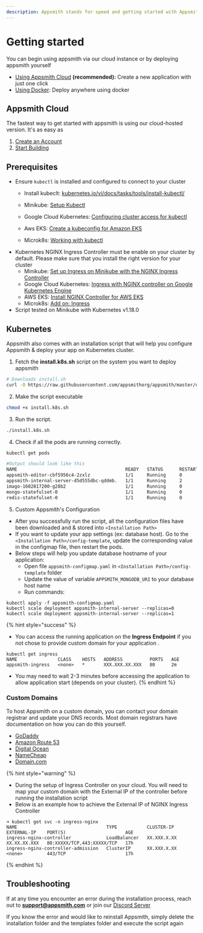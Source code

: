 ```yaml
---
description: Appsmith stands for speed and getting started with Appsmith is just as fast.
---
```


# Getting started

You can begin using appsmith via our cloud instance or by deploying appsmith yourself

* [Using Appsmith Cloud](quick-start.md#appsmith-cloud) **\(recommended\):** Create a new application with just one click
* [Using Docker](quick-start.md#docker): Deploy anywhere using docker

## Appsmith Cloud

The fastest way to get started with appsmith is using our cloud-hosted version. It's as easy as

1. [Create an Account](https://app.appsmith.com/user/signup)
2. [Start Building](core-concepts/building-the-ui/)

## Prerequisites
* Ensure `kubectl` is installed and configured to connect to your cluster
    * Install kubeclt: [kubernetes.io/vi/docs/tasks/tools/install-kubectl/](https://kubernetes.io/vi/docs/tasks/tools/install-kubectl/)
    * Minikube: [Setup Kubectl](https://minikube.sigs.k8s.io/docs/handbook/kubectl/)
    * Google Cloud Kubernetes: [Configuring cluster access for kubectl
](https://cloud.google.com/kubernetes-engine/docs/how-to/cluster-access-for-kubectl)
    * Aws EKS: [Create a kubeconfig for Amazon EKS](https://docs.aws.amazon.com/eks/latest/userguide/create-kubeconfig.html)
    
    * Microk8s: [Working with kubectl](https://microk8s.io/docs/working-with-kubectl)
* Kubernetes NGINX Ingress Controller must be enable on your cluster by default. Please make sure that you install the right version for your cluster
    * Minikube: [Set up Ingress on Minikube with the NGINX Ingress Controller](https://kubernetes.io/docs/tasks/access-application-cluster/ingress-minikube/)
    * Google Cloud Kubernetes: [Ingress with NGINX controller on Google Kubernetes Engine](https://kubernetes.github.io/ingress-nginx/deploy/)
    * AWS EKS: [Install NGINX Controller for AWS EKS](https://kubernetes.github.io/ingress-nginx/deploy/#network-load-balancer-nlb)
    * Microk8s: [Add on: Ingress](https://microk8s.io/docs/addon-ingress)
* Script tested on Minikube with Kubernetes v1.18.0

## Kubernetes

Appsmith also comes with an installation script that will help you configure Appsmith & deploy your app on Kubernetes cluster.


1. Fetch the **install.k8s.sh** script on the system you want to deploy appsmith

```bash
# Downloads install.sh
curl -O https://raw.githubusercontent.com/appsmithorg/appsmith/master/deploy/k8s/install.k8s.sh
```

2. Make the script executable

```bash
chmod +x install.k8s.sh
```

3. Run the script.

```bash
./install.k8s.sh
```

4. Check if all the pods are running correctly.

```bash
kubectl get pods

#Output should look like this
NAME                                        READY   STATUS      RESTARTS    AGE
appsmith-editor-cbf5956c4-2zxlz             1/1     Running     0           4m26s
appsmith-internal-server-d5d555dbc-qddmb.   1/1     Running     2           4m22s
imago-1602817200-g28b2                      1/1     Running     0           4m39s
mongo-statefulset-0                         1/1     Running     0           4m13s
redis-statefulset-0                         1/1     Running     0           4m00s
```

5. Custom Appsmith's Configuration
  * After you successfully run the script, all the configuration files have been downloaded and & stored into `<Installation Path>`
  * If you want to update your app settings (ex: database host). Go to the `<Installation Path>/config-template`, update the corresponding value in the configmap file, then restart the pods.
  * Below steps will help you update database hostname of your application:
    * Open file `appsmith-configmap.yaml` in `<Installation Path>/config-template` folder
    * Update the value of variable `APPSMITH_MONGODB_URI` to your database host name
    * Run commands:
```
kubectl apply -f appsmith-configmap.yaml
kubectl scale deployment appsmith-internal-server --replicas=0
kubectl scale deployment appsmith-internal-server --replicas=1
```

{% hint style="success" %}
* You can access the running application on the **Ingress Endpoint** if you not chose to provide custom domain for your application .
```
kubectl get ingress
NAME               CLASS    HOSTS   ADDRESS          PORTS   AGE
appsmith-ingress   <none>   *       XXX.XXX.XX.XXX   80      2m
```
* You may need to wait 2-3 minutes before accessing the application to allow application start (depends on your cluster).
{% endhint %}




### Custom Domains

To host Appsmith on a custom domain, you can contact your domain registrar and update your DNS records. Most domain registrars have documentation on how you can do this yourself.

* [GoDaddy](https://in.godaddy.com/help/create-a-subdomain-4080)
* [Amazon Route 53](https://aws.amazon.com/premiumsupport/knowledge-center/create-subdomain-route-53/)
* [Digital Ocean](https://www.digitalocean.com/docs/networking/dns/how-to/add-subdomain/)
* [NameCheap](https://www.namecheap.com/support/knowledgebase/article.aspx/9776/2237/how-to-create-a-subdomain-for-my-domain)
* [Domain.com](https://www.domain.com/help/article/domain-management-how-to-update-subdomains)

{% hint style="warning" %}
* During the setup of Ingress Controller on your cloud. You will need to map your custom domain with the External IP of the controller before running the installation script
* Below is an example how to achieve the External IP of NGINX Ingress Controller
```
➜ kubectl get svc -n ingress-nginx
NAME                                 TYPE           CLUSTER-IP    EXTERNAL-IP    PORT(S)                      AGE
ingress-nginx-controller             LoadBalancer   XX.XXX.X.XX   XX.XX.XX.XXX   80:XXXXX/TCP,443:XXXXX/TCP   17h
ingress-nginx-controller-admission   ClusterIP      XX.XXX.X.XX   <none>         443/TCP                      17h
```
{% endhint %}


## Troubleshooting

If at any time you encounter an error during the installation process, reach out to **support@appsmith.com** or join our [Discord Server](https://discord.com/invite/rBTTVJp)

If you know the error and would like to reinstall Appsmith, simply delete the installation folder and the templates folder and execute the script again

